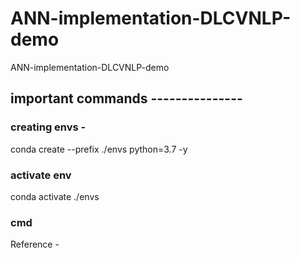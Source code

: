 # ANN-implementation-DLCVNLP-demo
ANN-implementation-DLCVNLP-demo

## important commands ---------------
### creating envs -
conda create --prefix ./envs python=3.7 -y
### activate env
conda activate ./envs
### cmd
Reference -